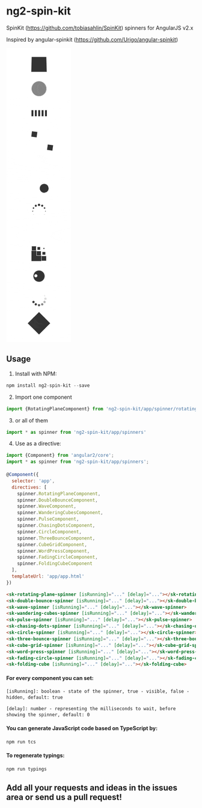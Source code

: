 ng2-spin-kit
===============

SpinKit (https://github.com/tobiasahlin/SpinKit) spinners for AngularJS v2.x

Inspired by angular-spinkit (https://github.com/Urigo/angular-spinkit)

![ng2-spin-kit](ng2-spin-kit.gif?raw=true "ng2-spin-kit")

## Usage
1. Install with NPM:
  ```javascript
  npm install ng2-spin-kit --save
  ```

2. Import one component
  ```javascript
  import {RotatingPlaneComponent} from 'ng2-spin-kit/app/spinner/rotating-plane/rotating-plane.component'
  ```

3. or all of them
  ```javascript
  import * as spinner from 'ng2-spin-kit/app/spinners'
  ```
  
4. Use as a directive:
  ```javascript
  import {Component} from 'angular2/core';
  import * as spinner from 'ng2-spin-kit/app/spinners';
  
  @Component({
    selector: 'app',
    directives: [
      spinner.RotatingPlaneComponent,
      spinner.DoubleBounceComponent,
      spinner.WaveComponent,
      spinner.WanderingCubesComponent,
      spinner.PulseComponent,
      spinner.ChasingDotsComponent,
      spinner.CircleComponent,
      spinner.ThreeBounceComponent,
      spinner.CubeGridComponent,
      spinner.WordPressComponent,
      spinner.FadingCircleComponent,
      spinner.FoldingCubeComponent
    ],
    templateUrl: 'app/app.html'
  })
  ```

  ```html
  <sk-rotating-plane-spinner [isRunning]="..." [delay]="..."></sk-rotating-plane-spinner>
  <sk-double-bounce-spinner [isRunning]="..." [delay]="..."></sk-double-bounce-spinner>
  <sk-wave-spinner [isRunning]="..." [delay]="..."></sk-wave-spinner>
  <sk-wandering-cubes-spinner [isRunning]="..." [delay]="..."></sk-wandering-cubes-spinner>
  <sk-pulse-spinner [isRunning]="..." [delay]="..."></sk-pulse-spinner>
  <sk-chasing-dots-spinner [isRunning]="..." [delay]="..."></sk-chasing-dots-spinner>
  <sk-circle-spinner [isRunning]="..." [delay]="..."></sk-circle-spinner>
  <sk-three-bounce-spinner [isRunning]="..." [delay]="..."></sk-three-bounce-spinner>
  <sk-cube-grid-spinner [isRunning]="..." [delay]="..."></sk-cube-grid-spinner>
  <sk-word-press-spinner [isRunning]="..." [delay]="..."></sk-word-press-spinner>
  <sk-fading-circle-spinner [isRunning]="..." [delay]="..."></sk-fading-circle-spinner>
  <sk-folding-cube [isRunning]="..." [delay]="..."></sk-folding-cube>
  ```

#### For every component you can set:
  ```
  [isRunning]: boolean - state of the spinner, true - visible, false - hidden, default: true
  ```
  
  ```
  [delay]: number - representing the milliseconds to wait, before showing the spinner, default: 0
  ```
  
#### You can generate JavaScript code based on TypeScript by:
  ```javascript
  npm run tcs
  ```
  
#### To regenerate typings:
  ```javascript
  npm run typings
  ```
  
## Add all your requests and ideas in the issues area or send us a pull request!
